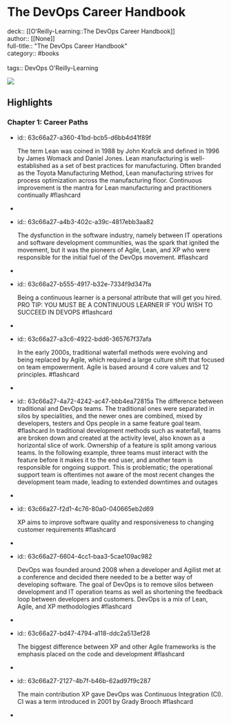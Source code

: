 # The DevOps Career Handbook

deck:: [[O'Reilly-Learning::The DevOps Career Handbook]]\
author:: [[None]]\
full-title:: "The DevOps Career Handbook"\
category:: #books\
\
tags:: DevOps O'Reilly-Learning  

![](https://learning.oreilly.com/covers/9781803230948/)
## Highlights
### Chapter 1: Career Paths
- id:: 63c66a27-a360-41bd-bcb5-d6bb4d41f89f
  
  The term Lean was coined in 1988 by John Krafcik and defined in 1996 by James Womack and Daniel Jones. Lean manufacturing is well-established as a set of best practices for manufacturing. Often branded as the Toyota Manufacturing Method, Lean manufacturing strives for process optimization across the manufacturing floor. Continuous improvement is the mantra for Lean manufacturing and practitioners continually #flashcard
-
- id:: 63c66a27-a4b3-402c-a39c-4817ebb3aa82
  
  The dysfunction in the software industry, namely between IT operations and software development communities, was the spark that ignited the movement, but it was the pioneers of Agile, Lean, and XP who were responsible for the initial fuel of the DevOps movement. #flashcard
-
- id:: 63c66a27-b555-4917-b32e-7334f9d347fa
  
  Being a continuous learner is a personal attribute that will get you hired.
     PRO TIP: YOU MUST BE A CONTINUOUS LEARNER IF YOU WISH TO SUCCEED IN DEVOPS #flashcard
-
- id:: 63c66a27-a3c6-4922-bdd6-365767f37afa
  
  In the early 2000s, traditional waterfall methods were evolving and being replaced by Agile, which required a large culture shift that focused on team empowerment. Agile is based around 4 core values and 12 principles. #flashcard
-
- id:: 63c66a27-4a72-4242-ac47-bbb4ea72815a
   The difference between traditional and DevOps teams. The traditional ones were separated in silos by specialities, and the newer ones are combined, mixed by developers, testers and Ops people in a same feature goal team. #flashcard 
    In traditional development methods such as waterfall, teams are broken down and created at the activity level, also known as a horizontal slice of work. Ownership of a feature is split among various teams. In the following example, three teams must interact with the feature before it makes it to the end user, and another team is responsible for ongoing support. This is problematic; the operational support team is oftentimes not aware of the most recent changes the development team made, leading to extended downtimes and outages
-
- id:: 63c66a27-f2d1-4c76-80a0-040665eb2d69
  
  XP aims to improve software quality and responsiveness to changing customer requirements #flashcard
-
- id:: 63c66a27-6604-4cc1-baa3-5cae109ac982
  
  DevOps was founded around 2008 when a developer and Agilist met at a conference and decided there needed to be a better way of developing software. The goal of DevOps is to remove silos between development and IT operation teams as well as shortening the feedback loop between developers and customers. DevOps is a mix of Lean, Agile, and XP methodologies #flashcard
-
- id:: 63c66a27-bd47-4794-a118-ddc2a513ef28
  
  The biggest difference between XP and other Agile frameworks is the emphasis placed on the code and development #flashcard
-
- id:: 63c66a27-2127-4b7f-b46b-62ad97f9c287
  
  The main contribution XP gave DevOps was Continuous Integration (CI). CI was a term introduced in 2001 by Grady Brooch #flashcard
-